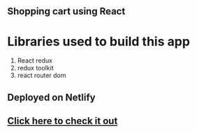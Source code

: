 ## Shopping cart using React

# Libraries used to build this app

1. React redux
2. redux toolkit
3. react router dom

## Deployed on Netlify
## [Click here to check it out]((https://adorable-starship-734886.netlify.app/))
